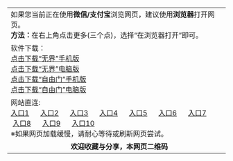 <table>
  <tr>
    <td>
      如果您当前正在使用<b>微信/支付宝</b>浏览网页，建议使用<b>浏览器</b>打开网页。</br>
      <b>方法：</b>在右上角点击更多(三个点)，选择“在浏览器打开”即可。
    </td>
  </tr>
  <tr>
    <td>软件下载：
    </br><a href="https://raw.githubusercontent.com/wujieliulan/download/master/um.apk">点击下载“无界”手机版</a>
    </br><a href="https://raw.githubusercontent.com/wujieliulan/download/master/u.zip">点击下载“无界”电脑版</a>
    </br><a href="https://raw.githubusercontent.com/freegate-release/website/gh-pages/files/fgma.apk">点击下载“自由门”手机版</a>
    </br><a href="https://raw.githubusercontent.com/freegate-release/website/gh-pages/files/fgma32.apk">点击下载“自由门”电脑版</a>
    </td>
  </tr>
  <tr>
    <td>
      网站直连:
      </br><a href="https://github.com/ju99/e/wiki?src=jww">入口1</a>
      <span></span><a href="https://github.com/hao369/a/wiki/jyg">入口2</a>
      <span></span><a href="https://github.com/zx166/166/blob/master/README.md">入口3</a>
      <span></span><a href="https://github.com/oGate2/oGate/blob/master/README.md">入口4</a>
      <span></span><a href="https://github.com/osurf/osurf/blob/master/README.md">入口5</a>
      <span></span><a href="https://github.com/tomalltruthforyou/truth/wiki">入口6</a>
      <span></span><a href="https://github.com/zx166/organ/blob/master/README.md">入口7</a>
      <span></span><a href="https://github.com/tv72/a/blob/master/README.md">入口8</a>
      <span></span><a href="https://github.com/tv72/b/blob/master/README.md">入口9</a>
      <span></span><a href="https://github.com/tv72/c/blob/master/README.md">入口10</a>
    <br/>※如果网页加载缓慢，请耐心等待或刷新网页尝试。
    </td>
  </tr>
  <tr>
  <td align=center>
    <b>欢迎收藏与分享，本网页二维码</b></br>
    <img src="http://pan.baidu.com/share/qrcode?w=200&h=200&url=https://github.com/shortpathway/open/blob/master/README.md" alt="">
  </td>
  </tr>
</table>
